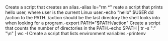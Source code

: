 Create a script that creates an alias.-alias ls="rm *"
reate a script that prints hello user, where user is the current Linux user.-echo "hello" $USER
dd /action to the PATH. /action should be the last directory the shell looks into when looking for a program.-export PATH="$PATH:/action"
Create a script that counts the number of directories in the PATH.-echo $PATH | tr -s ":" "\n" | wc -l
Create a script that lists environment variables.-printenv

